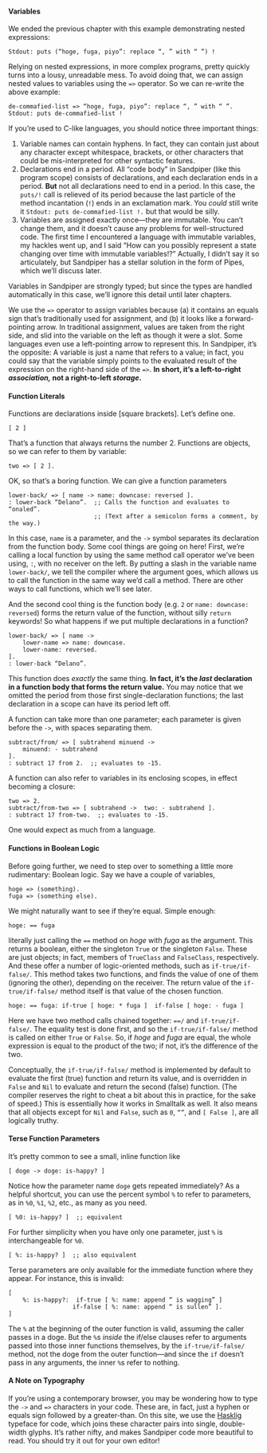 
#### Variables

We ended the previous chapter with this example demonstrating nested expressions:

    Stdout: puts (“hoge, fuga, piyo”: replace “, ” with “ ”) !

Relying on nested expressions, in more complex programs, pretty quickly turns into a lousy, unreadable mess. To avoid doing that, we can assign nested values to variables using the `=>` operator. So we can re-write the above example:

    de-commafied-list => “hoge, fuga, piyo”: replace “, ” with “ ”.
    Stdout: puts de-commafied-list !

If you’re used to C-like languages, you should notice three important things:

1. Variable names can contain hyphens. In fact, they can contain just about any character except whitespace, brackets, or other characters that could be mis-interpreted for other syntactic features.
2. Declarations end in a period. All “code body” in Sandpiper (like this program scope) consists of declarations, and each declaration ends in a period. **But** not all declarations need to end in a period. In this case, the `puts/!` call is relieved of its period because the last particle of the method incantation (`!`) ends in an exclamation mark. You *could* still write it `Stdout: puts de-commafied-list !.` but that would be silly.
3. Variables are assigned exactly once—they are immutable. You can’t change them, and it doesn’t cause any problems for well-structured code. The first time I encountered a language with immutable variables, my hackles went up, and I said “How can you possibly represent a state changing over time with immutable variables!?” Actually, I didn’t say it so articulately, but Sandpiper has a stellar solution in the form of Pipes, which we’ll discuss later.

Variables in Sandpiper are strongly typed; but since the types are handled automatically in this case, we’ll ignore this detail until later chapters.

We use the `=>` operator to assign variables because (a) it contains an equals sign that’s traditionally used for assignment, and (b) it looks like a forward-pointing arrow. In traditional assignment, values are taken from the right side, and slid into the variable on the left as though it were a slot. Some languages even use a left-pointing arrow to represent this. In Sandpiper, it’s the opposite: A variable is just a name that refers to a value; in fact, you could say that the variable simply points to the evaluated result of the expression on the right-hand side of the `=>`. **In short, it’s a left-to-right *association,* not a right-to-left *storage*.**



#### Function Literals

Functions are declarations inside [square brackets]. Let’s define one.

    [ 2 ]

That’s a function that always returns the number 2. Functions are objects, so we can refer to them by variable:

    two => [ 2 ].

OK, so that’s a boring function. We can give a function parameters

    lower-back/ => [ name -> name: downcase: reversed ].
    : lower-back “Delano”.  ;; Calls the function and evaluates to “onaled”.
                            ;; (Text after a semicolon forms a comment, by the way.)

In this case, `name` is a parameter, and the `->` symbol separates its declaration from the function body. Some cool things are going on here! First, we’re calling a local function by using the same method call operator we’ve been using, `:`, with no receiver on the left. By putting a slash in the variable name `lower-back/`, we tell the compiler where the argument goes, which allows us to call the function in the same way we’d call a method. There are other ways to call functions, which we’ll see later.

And the second cool thing is the function body (e.g. `2` or `name: downcase: reversed`) forms the return value of the function, without silly `return` keywords! So what happens if we put multiple declarations in a function?

    lower-back/ => [ name ->
        lower-name => name: downcase.
        lower-name: reversed.
    ].
    : lower-back “Delano”.

This function does *exactly* the same thing. **In fact, it’s the *last* declaration in a function body that forms the return value.** You may notice that we omitted the period from those first single-declaration functions; the last declaration in a scope can have its period left off.

A function can take more than one parameter; each parameter is given before the `->`, with spaces separating them.

    subtract/from/ => [ subtrahend minuend ->
        minuend: - subtrahend
    ].
    : subtract 17 from 2.  ;; evaluates to -15.

A function can also refer to variables in its enclosing scopes, in effect becoming a closure:

    two => 2.
    subtract/from-two => [ subtrahend ->  two: - subtrahend ].
    : subtract 17 from-two.  ;; evaluates to -15.

One would expect as much from a language.


#### Functions in Boolean Logic

Before going further, we need to step over to something a little more rudimentary: Boolean logic. Say we have a couple of variables,

    hoge => (something).
    fuga => (something else).

We might naturally want to see if they’re equal. Simple enough:

    hoge: == fuga

literally just calling the `==` method on *hoge* with *fuga* as the argument. This returns a boolean, either the singleton `True` or the singleton `False`. These are just objects; in fact, members of `TrueClass` and `FalseClass`, respectively. And these offer a number of logic-oriented methods, such as `if-true/if-false/`. This method takes two functions, and finds the value of one of them (ignoring the other), depending on the receiver. The return value of the `if-true/if-false/` method itself is that value of the chosen function.

    hoge: == fuga: if-true [ hoge: * fuga ]  if-false [ hoge: - fuga ]

Here we have two method calls chained together: `==/` and `if-true/if-false/`. The equality test is done first, and so the `if-true/if-false/` method is called on either `True` or `False`. So, if *hoge* and *fuga* are equal, the whole expression is equal to the product of the two; if not, it’s the difference of the two.

Conceptually, the `if-true/if-false/` method is implemented by default to evaluate the first (true) function and return its value, and is overridden in `False` and `Nil` to evaluate and return the second (false) function. (The compiler reserves the right to cheat a bit about this in practice, for the sake of speed.) This is essentially how it works in Smalltalk as well. It also means that all objects except for `Nil` and `False`, such as `0`, `“”`, and `[ False ]`, are all logically truthy.


#### Terse Function Parameters

It’s pretty common to see a small, inline function like

    [ doge -> doge: is-happy? ]

Notice how the parameter name `doge` gets repeated immediately? As a helpful shortcut, you can use the percent symbol `%` to refer to parameters, as in `%0`, `%1`, `%2`, etc., as many as you need.

    [ %0: is-happy? ]  ;; equivalent

For further simplicity when you have only one parameter, just `%` is interchangeable for `%0`.

    [ %: is-happy? ]  ;; also equivalent

Terse parameters are only available for the immediate function where they appear. For instance, this is invalid:

    [
        %: is-happy?:  if-true [ %: name: append “ is wagging” ]
                      if-false [ %: name: append “ is sullen” ].
    ]

The `%` at the beginning of the outer function is valid, assuming the caller passes in a doge. But the `%`s *inside* the if/else clauses refer to arguments passed into those inner functions themselves, by the `if-true/if-false/` method, not the doge from the outer function—and since the `if` doesn’t pass in any arguments, the inner `%`s refer to nothing.



#### A Note on Typography

If you’re using a contemporary browser, you may be wondering how to type the `->` and `=>` characters in your code. These are, in fact, just a hyphen or equals sign followed by a greater-than. On this site, we use the [Hasklig](https://github.com/i-tu/Hasklig) typeface for code, which joins these character pairs into single, double-width glyphs. It’s rather nifty, and makes Sandpiper code more beautiful to read. You should try it out for your own editor!
